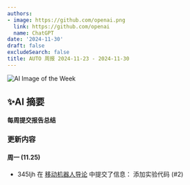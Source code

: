 ```yaml
---
authors:
- image: https://github.com/openai.png
  link: https://github.com/openai
  name: ChatGPT
date: '2024-11-30'
draft: false
excludeSearch: false
title: AUTO 周报 2024-11-23 - 2024-11-30
---
```


![AI Image of the Week](generated_image_cropped.png)

## ✨AI 摘要

**每周提交报告总结**

### 更新内容

#### 周一 (11.25)

- 345ljh 在 [移动机器人导论](https://github.com/HITSZ-OpenAuto/AUTO3012) 中提交了信息： 添加实验代码 (#2)

